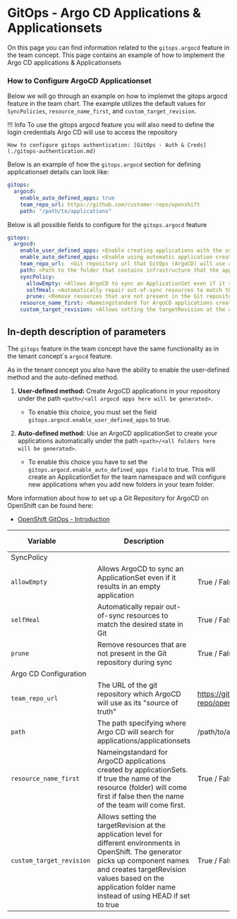 # GitOps - Argo CD Applications & Applicationsets

On this page you can find information related to the `gitops.argocd` feature in the team concept. This page contains an example of how to implement the Argo CD applications & Applicationsets

### How to Configure ArgoCD Applicationset

Below we will go through an example on how to implemet the gitops argocd feature in the team chart. The example utilizes the default values for `SyncPolicies`, `resource_name_first`, and `custom_target_revision`.

!!! Info
    To use the gitops argocd feature you will also need to define the login credentials Argo CD will use to access the repository

    How to configure gitops authentication: [GitOps - Auth & Creds](./gitops-authentication.md)


Below is an example of how the `gitops.argocd` section for defining applicationset details can look like:

```yaml
gitops:
  argocd:
    enable_auto_defined_apps: true
    team_repo_url: https://github.com/customer-repo/openshift
    path: "/path/to/applications"

```

Below is all possible fields to configure for the `gitops.argocd` feature

```yaml
gitops:
  argocd:
    enable_user_defined_apps: <Enable creating applications with the user-defined method- app of apps (true/false). Defualt false>
    enable_auto_defined_apps: <Enable using automatic application creation with an ArgoCD applicationsets per environment(true/false). Defualt true >
    team_repo_url:  <Git repository url that GitOps (ArgoCD) will use as its "source of truth" for the team namespace> 
    path: <Path to the folder that contains infrastructure that the applicationsets will insert into the team namespace>
    syncPolicy:
      allowEmpty: <Allows ArgoCD to sync an ApplicationSet even if it results in an empty application (true/false). Default true>
      selfHeal: <Automatically repair out-of-sync resources to match the desired state in Git (true/false). Default true>
      prune: <Remove resources that are not present in the Git repository during sync (true/false). Default true>
    resource_name_first: <Nameingstandard for ArgoCD applications created by applicationSets. If true the name of the resource (folder) will come first if false then the name of the team will come first. Default true>
    custom_target_revision: <Allows setting the targetRevision at the application level for different environments in OpenShift. The generator picks up component names and creates targetRevision values based on the application folder name instead of using HEAD if set to true. Default false>
```

## In-depth description of parameters

The `gitops` feature in the team concept have the same functionality as in the tenant concept´s `argocd` feature.

As in the tenant concept you also have the ability to enable the user-defined method and the auto-defined method.

1. **User-defined method:** Create ArgoCD applications in your repository under the path `<path>/<all argocd apps here will be generated>`.
    - To enable this choice, you must set the field `gitops.argocd.enable_user_defined_apps` to true.

2. **Auto-defined method:** Use an ArgoCD applicationSet to create your applications automatically under the path `<path>/<all folders here will be generated>`.
    
    - To enable this choice you have to set the  `gitops.argocd.enable_auto_defined_apps field` to true. This will create an ApplicationSet for the team namespace and will configure new applications when you add new folders in your team folder.

More information about how to set up a Git Repository for ArgoCD on OpenShift can be found here:

* [OpenShift GitOps - Introduction](../../../Additional%20Documentation/OpenShift%20GitOps/Introduction-GitOps.md) 

| <div style="width:140px">**Variable**</div>            | **Description**                                                                                                     | **Example**                                | **Type**                  | **Default Value**  |
|----------------------|---------------------------------------------------------------------------------------------------------------------|--------------------------------------------|---------------------------|------------|
| SyncPolicy              |                                                                                                                     |                                            |                           |
| `allowEmpty`            | Allows ArgoCD to sync an ApplicationSet even if it results in an empty application                               | True / False | Boolean                    | true |
| `selfHeal`            | Automatically repair out-of-sync resources to match the desired state in Git                                        | True / False | Boolean                    | true |
| `prune`           | Remove resources that are not present in the Git repository during sync                                                | True / False                                 | Boolean                    | true |
| Argo CD Configuration              |                                                                                                                     |                                            |                           |
| `team_repo_url`            | The URL of the git repository which ArgoCD will use as its "source of truth"                                     | https://github.com/customer-repo/openshift | String                    | "" |
| `path`      | The path specifying where Argo CD will search for applications/applicationsets                                                          | /path/to/applications                      | String | "" |
| `resource_name_first`     | Nameingstandard for ArgoCD applications created by applicationSets. If true the name of the resource (folder) will come first if false then the name of the team will come first.                                                        | True / False                      | Boolean | True |
| `custom_target_revision`     | Allows setting the targetRevision at the application level for different environments in OpenShift. The generator picks up component names and creates targetRevision values based on the application folder name instead of using HEAD if set to true                                                        | True / False                      | Boolean | False |